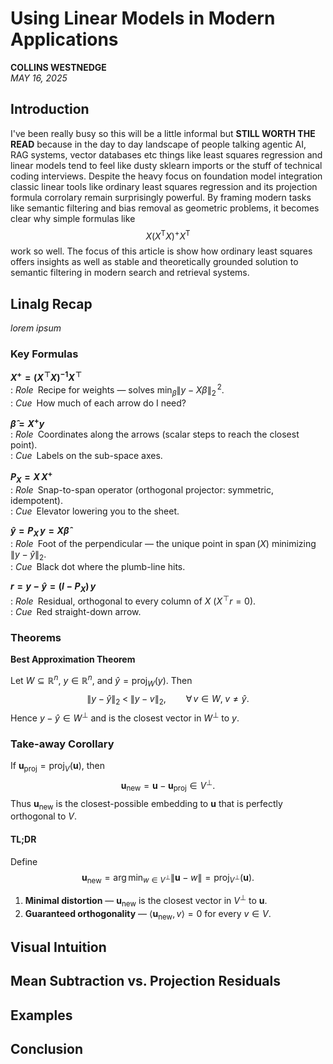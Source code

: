 # Using Linear Models in Modern Applications

**COLLINS WESTNEDGE**  
*MAY 16, 2025*

## Introduction
I've been really busy so this will be a little informal but **STILL WORTH THE READ** because in the day to day landscape of people talking agentic AI, RAG systems, vector databases etc things like least squares regression and linear models tend to feel like dusty sklearn imports or the stuff of technical coding interviews. Despite the heavy focus on foundation model integration classic linear tools like ordinary least squares regression and its projection formula corrolary remain surprisingly powerful. By framing modern tasks like semantic filtering and bias removal as geometric problems, it becomes clear why simple formulas like 
$$
X(X^{\mathsf T}X)^{+}X^{\mathsf T}
$$ 
work so well. The focus of this article is show how ordinary least squares offers insights as well as stable and theoretically grounded solution to semantic filtering in modern search and retrieval systems. 


## Linalg Recap

*lorem ipsum*

### Key Formulas

**$X^{+} = (X^{\!\top}X)^{-1}X^{\!\top}$**  
:  *Role* Recipe for weights — solves $\displaystyle\min_{\beta}\lVert y-X\beta\rVert_2^{\,2}$.  
:  *Cue* How much of each arrow do I need?

**$\hat{\beta}=X^{+}y$**  
:  *Role* Coordinates along the arrows (scalar steps to reach the closest point).  
:  *Cue* Labels on the sub-space axes.

**$P_X = X\,X^{+}$**  
:  *Role* Snap-to-span operator (orthogonal projector: symmetric, idempotent).  
:  *Cue* Elevator lowering you to the sheet.

**$\hat{y}=P_X\,y = X\hat{\beta}$**  
:  *Role* Foot of the perpendicular — the unique point in $\operatorname{span}(X)$ minimizing $\lVert y-\hat{y}\rVert_2$.  
:  *Cue* Black dot where the plumb-line hits.

**$r = y-\hat{y} = (I-P_X)\,y$**  
:  *Role* Residual, orthogonal to every column of $X$ ($X^{\!\top}r=0$).  
:  *Cue* Red straight-down arrow.


### Theorems

**Best Approximation Theorem**

Let $W\subseteq\mathbb{R}^{n}$, $y\in\mathbb{R}^{n}$, and $\widehat{y}=\operatorname{proj}_{W}(y)$. Then
$$
\lVert y-\widehat{y}\rVert_2 \;<\; \lVert y-v\rVert_2,
\qquad\forall\,v\in W,\;v\neq\widehat{y}.
$$
Hence $y-\widehat{y}\in W^{\perp}$ and is the closest vector in $W^{\perp}$ to $y$.

### Take-away Corollary

If $\mathbf{u}_{\text{proj}}=\operatorname{proj}_{V}(\mathbf{u})$, then
$$
\mathbf{u}_{\text{new}}
=\mathbf{u}-\mathbf{u}_{\text{proj}}
\in V^{\perp}.
$$
Thus $\mathbf{u}_{\text{new}}$ is the closest-possible embedding to $\mathbf{u}$ that is perfectly orthogonal to $V$.

#### TL;DR

Define
$$
\mathbf{u}_{\text{new}}
=\arg\min_{w\in V^{\perp}}\lVert\mathbf{u}-w\rVert
=\operatorname{proj}_{V^{\perp}}(\mathbf{u}).
$$

1. **Minimal distortion** — $\mathbf{u}_{\text{new}}$ is the closest vector in $V^{\perp}$ to $\mathbf{u}$.  
2. **Guaranteed orthogonality** — $\langle\mathbf{u}_{\text{new}}, v\rangle = 0$ for every $v\in V$.

## Visual Intuition
## Mean Subtraction vs. Projection Residuals
## Examples
## Conclusion
